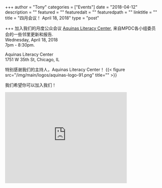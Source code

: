 +++
author = "Tony"
categories = ["Events"]
date = "2018-04-12"
description = ""
featured = ""
featuredalt = ""
featuredpath = ""
linktitle = ""
title = "四月会议！ April 18, 2018"
type = "post"

+++
加入我们的月度公众会议 
 <a href="http://aquinasliteracycenter.org">Aquinas Literacy Center</a>, 来自MPDC各小组委员会的一些邻里更新和报告.
</br>Wednesday, April 18, 2018 
</br>7pm - 8:30pm. </br>

Aquinas Literacy Center<br/>
1751 W 35th St, Chicago, IL<br/> 

特别感谢我们的主持人，Aquinas Literacy Center！
{{< figure src="/img/main/logos/aquinas-logo-91.png" title="" >}}

我们希望你可以加入我们！

<iframe src="https://www.google.com/maps/embed?pb=!1m18!1m12!1m3!1d2972.9045854147253!2d-87.67224998462031!3d41.830352676379974!2m3!1f0!2f0!3f0!3m2!1i1024!2i768!4f13.1!3m3!1m2!1s0x880e2dc59896707f%3A0xf41b156f810bbed5!2sAquinas+Literacy+Center!5e0!3m2!1sen!2sus!4v1523660952134" width="400" height="300" frameborder="0" style="border:0" allowfullscreen></iframe>
<br/>
<br/>